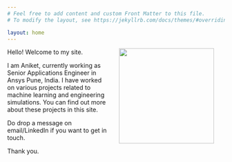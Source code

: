 ```yaml
---
# Feel free to add content and custom Front Matter to this file.
# To modify the layout, see https://jekyllrb.com/docs/themes/#overriding-theme-defaults

layout: home
---
```



<img src="{{site.baseurl}}/assets/DSC_0011.jpg" width="220" align="right" hspace="25"/>

Hello! Welcome to my site. 

I am Aniket, currently working as Senior Applications Engineer in Ansys Pune, 
India. I have worked on various projects related to machine learning and engineering simulations. You can find out 
more about these projects in this site. 

Do drop a message on email/LinkedIn if you want to get in touch.

Thank you.
